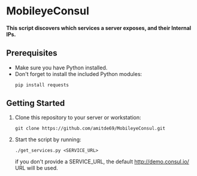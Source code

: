 # MobileyeConsul
#### This script discovers which services a server exposes, and their Internal IPs.

## Prerequisites
* Make sure you have Python installed.
* Don't forget to install the included Python modules:
    ```
    pip install requests
    ```

## Getting Started
1. Clone this repository to your server or workstation:
    ```
    git clone https://github.com/amitde69/MobileyeConsul.git
    ```

1. Start the script by running: 
    ```
    ./get_services.py <SERVICE_URL>
    ```
    if you don't provide a SERVICE_URL, the default http://demo.consul.io/ URL will be used.
